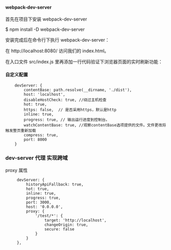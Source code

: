 
#### webpack-dev-server
首先在项目下安装 webpack-dev-server

$ npm install -D webpack-dev-server

安装完成后在命令行下执行 webpack-dev-server：

在 http://localhost:8080/ 访问我们的 index.html。

在入口文件 src/index.js 里再添加一行代码验证下浏览器页面的实时刷新功能：










#### 自定义配置

```
    devServer: {
        contentBase: path.resolve(__dirname, './dist'),
        host: 'localhost',
        disableHostCheck: true, //绕过主机检查
        hot: true,
        https: false,  // 是否采用https，默认是http
        inline: true,
        progress: true, // 输出运行进度到控制台。
        watchContentBase: true, //观察contentBase选项提供的文件。文件更改将触发整页重新加载
        compress: true,
        port: 8000
    }

```


### dev-server 代理 实现跨域

proxy 属性

```
     devServer: {
         historyApiFallback: true,
         hot: true,
         inline: true,
         progress: true,
         port: 3000,
         host: '0.0.0.0',
         proxy: {
             '/test/*': {
                 target: 'http://localhost',
                 changeOrigin: true,
                 secure: false
             }
         }
     },

```

